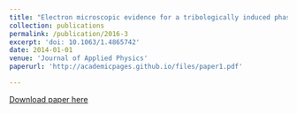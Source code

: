 ```yaml
---
title: "Electron microscopic evidence for a tribologically induced phase transformation as the origin of wear in diamond"
collection: publications
permalink: /publication/2016-3
excerpt: 'doi: 10.1063/1.4865742'
date: 2014-01-01
venue: 'Journal of Applied Physics'
paperurl: 'http://academicpages.github.io/files/paper1.pdf'

---
```



[Download paper here](http://academicpages.github.io/files/paper1.pdf)
